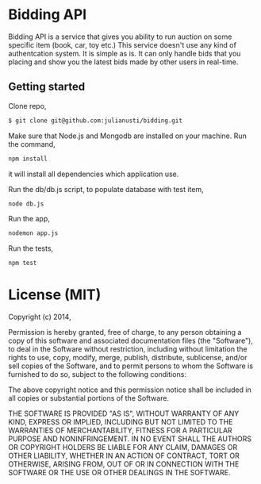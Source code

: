 # Bidding API

Bidding API is a service that gives you ability to run auction on some specific item (book, car, toy etc.)
This service doesn't use any kind of authentcation system. It is simple as is. It can only handle bids that you placing and
show you the latest bids made by other users in real-time.

## Getting started

Clone repo,

```bash
$ git clone git@github.com:julianusti/bidding.git
```

Make sure that Node.js and Mongodb are installed on your machine.
Run the command,

```bash
npm install
```
it will install all dependencies which application use.

Run the db/db.js script, to populate database with test item,
```bash
node db.js
```
Run the app,
```bash
nodemon app.js
```
Run the tests,
```bash
npm test
```

# License (MIT)

Copyright (c) 2014, 

Permission is hereby granted, free of charge, to any person obtaining a copy of this software and associated documentation files (the "Software"), to deal in the Software without restriction, including without limitation the rights to use, copy, modify, merge, publish, distribute, sublicense, and/or sell copies of the Software, and to permit persons to whom the Software is furnished to do so, subject to the following conditions:

The above copyright notice and this permission notice shall be included in all copies or substantial portions of the Software.

THE SOFTWARE IS PROVIDED "AS IS", WITHOUT WARRANTY OF ANY KIND, EXPRESS OR IMPLIED, INCLUDING BUT NOT LIMITED TO THE WARRANTIES OF MERCHANTABILITY, FITNESS FOR A PARTICULAR PURPOSE AND NONINFRINGEMENT. IN NO EVENT SHALL THE AUTHORS OR COPYRIGHT HOLDERS BE LIABLE FOR ANY CLAIM, DAMAGES OR OTHER LIABILITY, WHETHER IN AN ACTION OF CONTRACT, TORT OR OTHERWISE, ARISING FROM, OUT OF OR IN CONNECTION WITH THE SOFTWARE OR THE USE OR OTHER DEALINGS IN THE SOFTWARE.